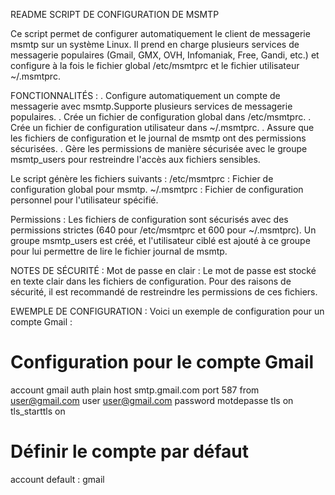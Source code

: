 README
SCRIPT DE CONFIGURATION DE MSMTP

Ce script permet de configurer automatiquement le client de messagerie msmtp sur un système Linux. Il prend en charge plusieurs services de messagerie populaires (Gmail, GMX, OVH, Infomaniak, Free, Gandi, etc.) et configure à la fois le fichier global /etc/msmtprc et le fichier utilisateur ~/.msmtprc.

FONCTIONNALITÉS : 
. Configure automatiquement un compte de messagerie avec msmtp.Supporte plusieurs services de messagerie populaires.
. Crée un fichier de configuration global dans /etc/msmtprc.
. Crée un fichier de configuration utilisateur dans ~/.msmtprc.
. Assure que les fichiers de configuration et le journal de msmtp ont des permissions sécurisées.
. Gère les permissions de manière sécurisée avec le groupe msmtp_users pour restreindre l'accès aux fichiers sensibles.

Le script génère les fichiers suivants :
/etc/msmtprc : Fichier de configuration global pour msmtp.
~/.msmtprc : Fichier de configuration personnel pour l'utilisateur spécifié.

Permissions :
Les fichiers de configuration sont sécurisés avec des permissions strictes (640 pour /etc/msmtprc et 600 pour ~/.msmtprc).
Un groupe msmtp_users est créé, et l'utilisateur ciblé est ajouté à ce groupe pour lui permettre de lire le fichier journal de msmtp.

NOTES DE SÉCURITÉ : 
Mot de passe en clair : Le mot de passe est stocké en texte clair dans les fichiers de configuration. Pour des raisons de sécurité, il est recommandé de restreindre les permissions de ces fichiers.

EWEMPLE DE CONFIGURATION : 
Voici un exemple de configuration pour un compte Gmail :

# Configuration pour le compte Gmail
account        gmail
auth           plain
host           smtp.gmail.com
port           587
from           user@gmail.com
user           user@gmail.com
password       motdepasse
tls            on
tls_starttls   on

# Définir le compte par défaut
account default : gmail
